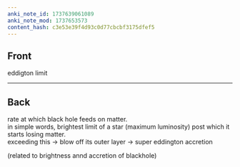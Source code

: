 ```yaml
---
anki_note_id: 1737639061089
anki_note_mod: 1737653573
content_hash: c3e53e39f4d93c0d77cbcbf3175dfef5
---
```


## Front

eddigton limit

<hr/>

## Back

rate at which black hole feeds on matter.  
in simple words, brightest limit of a star (maximum luminosity) post which it starts losing matter.   
exceeding this → blow off its outer layer → super eddington accretion  
  
(related to brightness annd accretion of blackhole)